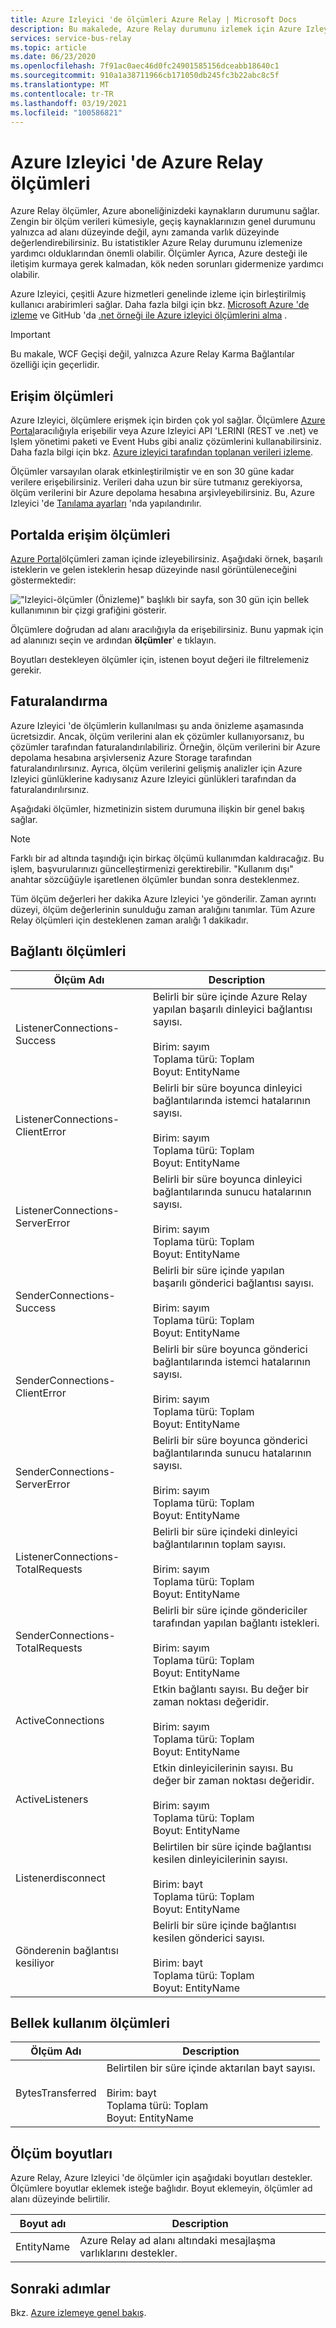 ```yaml
---
title: Azure Izleyici 'de ölçümleri Azure Relay | Microsoft Docs
description: Bu makalede, Azure Relay durumunu izlemek için Azure Izleyici 'yi nasıl kullanabileceğiniz hakkında bilgi verilmektedir.
services: service-bus-relay
ms.topic: article
ms.date: 06/23/2020
ms.openlocfilehash: 7f91ac0aec46d0fc24901585156dceabb18640c1
ms.sourcegitcommit: 910a1a38711966cb171050db245fc3b22abc8c5f
ms.translationtype: MT
ms.contentlocale: tr-TR
ms.lasthandoff: 03/19/2021
ms.locfileid: "100586821"
---
```

# <a name="azure-relay-metrics-in-azure-monitor"></a>Azure Izleyici 'de Azure Relay ölçümleri 
Azure Relay ölçümler, Azure aboneliğinizdeki kaynakların durumunu sağlar. Zengin bir ölçüm verileri kümesiyle, geçiş kaynaklarınızın genel durumunu yalnızca ad alanı düzeyinde değil, aynı zamanda varlık düzeyinde değerlendirebilirsiniz. Bu istatistikler Azure Relay durumunu izlemenize yardımcı olduklarından önemli olabilir. Ölçümler Ayrıca, Azure desteği ile iletişim kurmaya gerek kalmadan, kök neden sorunları gidermenize yardımcı olabilir.

Azure Izleyici, çeşitli Azure hizmetleri genelinde izleme için birleştirilmiş kullanıcı arabirimleri sağlar. Daha fazla bilgi için bkz. [Microsoft Azure 'de izleme](../azure-monitor/overview.md) ve GitHub 'da [.net örneği ile Azure izleyici ölçümlerini alma](https://github.com/Azure-Samples/monitor-dotnet-metrics-api) .

> [!IMPORTANT]
> Bu makale, WCF Geçişi değil, yalnızca Azure Relay Karma Bağlantılar özelliği için geçerlidir. 

## <a name="access-metrics"></a>Erişim ölçümleri

Azure Izleyici, ölçümlere erişmek için birden çok yol sağlar. Ölçümlere [Azure Portal](https://portal.azure.com)aracılığıyla erişebilir veya Azure Izleyici API 'LERINI (REST ve .net) ve Işlem yönetimi paketi ve Event Hubs gibi analiz çözümlerini kullanabilirsiniz. Daha fazla bilgi için bkz. [Azure izleyici tarafından toplanan verileri izleme](../azure-monitor/data-platform.md).

Ölçümler varsayılan olarak etkinleştirilmiştir ve en son 30 güne kadar verilere erişebilirsiniz. Verileri daha uzun bir süre tutmanız gerekiyorsa, ölçüm verilerini bir Azure depolama hesabına arşivleyebilirsiniz. Bu, Azure Izleyici 'de [Tanılama ayarları](../azure-monitor/essentials/diagnostic-settings.md) 'nda yapılandırılır.

## <a name="access-metrics-in-the-portal"></a>Portalda erişim ölçümleri

[Azure Portal](https://portal.azure.com)ölçümleri zaman içinde izleyebilirsiniz. Aşağıdaki örnek, başarılı isteklerin ve gelen isteklerin hesap düzeyinde nasıl görüntüleneceğini göstermektedir:

!["Izleyici-ölçümler (Önizleme)" başlıklı bir sayfa, son 30 gün için bellek kullanımının bir çizgi grafiğini gösterir.][1]

Ölçümlere doğrudan ad alanı aracılığıyla da erişebilirsiniz. Bunu yapmak için ad alanınızı seçin ve ardından **ölçümler**' e tıklayın. 

Boyutları destekleyen ölçümler için, istenen boyut değeri ile filtrelemeniz gerekir.

## <a name="billing"></a>Faturalandırma

Azure Izleyici 'de ölçümlerin kullanılması şu anda önizleme aşamasında ücretsizdir. Ancak, ölçüm verilerini alan ek çözümler kullanıyorsanız, bu çözümler tarafından faturalandırılabiliriz. Örneğin, ölçüm verilerini bir Azure depolama hesabına arşivlerseniz Azure Storage tarafından faturalandırılırsınız. Ayrıca, ölçüm verilerini gelişmiş analizler için Azure Izleyici günlüklerine kadıysanız Azure Izleyici günlükleri tarafından da faturalandırılırsınız.

Aşağıdaki ölçümler, hizmetinizin sistem durumuna ilişkin bir genel bakış sağlar. 

> [!NOTE]
> Farklı bir ad altında taşındığı için birkaç ölçümü kullanımdan kaldıracağız. Bu işlem, başvurularınızı güncelleştirmenizi gerektirebilir. "Kullanım dışı" anahtar sözcüğüyle işaretlenen ölçümler bundan sonra desteklenmez.

Tüm ölçüm değerleri her dakika Azure Izleyici 'ye gönderilir. Zaman ayrıntı düzeyi, ölçüm değerlerinin sunulduğu zaman aralığını tanımlar. Tüm Azure Relay ölçümleri için desteklenen zaman aralığı 1 dakikadır.

## <a name="connection-metrics"></a>Bağlantı ölçümleri

| Ölçüm Adı | Description |
| ------------------- | ----------------- |
| ListenerConnections-Success  | Belirli bir süre içinde Azure Relay yapılan başarılı dinleyici bağlantısı sayısı. <br/><br/> Birim: sayım <br/> Toplama türü: Toplam <br/> Boyut: EntityName|
|ListenerConnections-ClientError |Belirli bir süre boyunca dinleyici bağlantılarında istemci hatalarının sayısı.<br/><br/> Birim: sayım <br/> Toplama türü: Toplam <br/> Boyut: EntityName|
|ListenerConnections-ServerError |Belirli bir süre boyunca dinleyici bağlantılarında sunucu hatalarının sayısı.<br/><br/> Birim: sayım <br/> Toplama türü: Toplam <br/> Boyut: EntityName|
|SenderConnections-Success |Belirli bir süre içinde yapılan başarılı gönderici bağlantısı sayısı.<br/><br/> Birim: sayım <br/> Toplama türü: Toplam <br/> Boyut: EntityName|
|SenderConnections-ClientError |Belirli bir süre boyunca gönderici bağlantılarında istemci hatalarının sayısı.<br/><br/> Birim: sayım <br/> Toplama türü: Toplam <br/> Boyut: EntityName|
|SenderConnections-ServerError |Belirli bir süre boyunca gönderici bağlantılarında sunucu hatalarının sayısı.<br/><br/> Birim: sayım <br/> Toplama türü: Toplam <br/> Boyut: EntityName|
|ListenerConnections-TotalRequests |Belirli bir süre içindeki dinleyici bağlantılarının toplam sayısı.<br/><br/> Birim: sayım <br/> Toplama türü: Toplam <br/> Boyut: EntityName|
|SenderConnections-TotalRequests |Belirli bir süre içinde göndericiler tarafından yapılan bağlantı istekleri.<br/><br/> Birim: sayım <br/> Toplama türü: Toplam <br/> Boyut: EntityName|
|ActiveConnections |Etkin bağlantı sayısı. Bu değer bir zaman noktası değeridir.<br/><br/> Birim: sayım <br/> Toplama türü: Toplam <br/> Boyut: EntityName|
|ActiveListeners |Etkin dinleyicilerinin sayısı. Bu değer bir zaman noktası değeridir.<br/><br/> Birim: sayım <br/> Toplama türü: Toplam <br/> Boyut: EntityName|
|Listenerdisconnect |Belirtilen bir süre içinde bağlantısı kesilen dinleyicilerinin sayısı.<br/><br/> Birim: bayt <br/> Toplama türü: Toplam <br/> Boyut: EntityName|
|Gönderenin bağlantısı kesiliyor |Belirli bir süre içinde bağlantısı kesilen gönderici sayısı.<br/><br/> Birim: bayt <br/> Toplama türü: Toplam <br/> Boyut: EntityName|

## <a name="memory-usage-metrics"></a>Bellek kullanım ölçümleri

| Ölçüm Adı | Description |
| ------------------- | ----------------- |
|BytesTransferred |Belirtilen bir süre içinde aktarılan bayt sayısı.<br/><br/> Birim: bayt <br/> Toplama türü: Toplam <br/> Boyut: EntityName|

## <a name="metrics-dimensions"></a>Ölçüm boyutları

Azure Relay, Azure Izleyici 'de ölçümler için aşağıdaki boyutları destekler. Ölçümlere boyutlar eklemek isteğe bağlıdır. Boyut eklemeyin, ölçümler ad alanı düzeyinde belirtilir. 

|Boyut adı|Description|
| ------------------- | ----------------- |
|EntityName| Azure Relay ad alanı altındaki mesajlaşma varlıklarını destekler.|

## <a name="next-steps"></a>Sonraki adımlar

Bkz. [Azure izlemeye genel bakış](../azure-monitor/overview.md).

[1]: ./media/relay-metrics-azure-monitor/relay-monitor1.png
